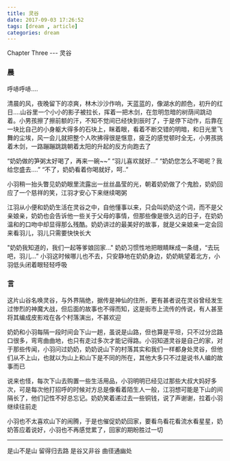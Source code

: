 ```yaml
---
title: 灵谷
date: 2017-09-03 17:26:52
tags: [dream , article]
categories: dream
---
```


Chapter Three --- 灵谷

<!-- more -->

### 晨
呼哧呼哧....

清晨的风，夜晚留下的凉爽，林木沙沙作响，天蓝蓝的，像湖水的颜色，初升的红日....山谷里一个小小的影子被拉长，挥着一把木剑，在忽明忽暗的树荫间跳动着。小男孩擦了擦前额的汗，不知不觉间已经快到辰时了，于是停下动作，后靠在一块比自己的小身躯大得多的石块上，眯着眼，看着不断交错的明暗，和日光里飞舞的尘埃，风一会儿就把整个人吹拂得很是惬意，疲乏的感觉顿时全无，小男孩挑着木剑，一路蹦蹦跳跳朝着太阳的升起的反方向跑去了

“奶奶做的笋粥太好喝了，再来一碗~~”
“羽儿喜欢就好...”
“奶奶您怎么不喝呢？我给您盛去....”
“不了，奶奶看着你喝就好，呵..”

小羽稍一抬头瞥见奶奶眼里流露出一丝丝晶莹的光，朝着奶奶做了个鬼脸，奶奶回应了一个慈祥的笑，江羽才安心下来继续喝粥

江羽从小便和奶奶生活在灵谷之中，自他懂事以来，只会叫奶奶这个词，而不是父亲娘亲，奶奶也会告诉他一些关于父母的事情，但那些像是很久远的日子，在奶奶温和的口吻中却显得那么残酷。奶奶讲过的最美好的故事，就是父亲娘亲一定会回来看羽儿，羽儿只需要快快长大

"奶奶我知道的，我们一起等爹娘回家..."
奶奶习惯性地把眼睛眯成一条缝，“去玩吧，羽儿...”
小羽这时候哪儿也不去，只安静地在奶奶身边，奶奶眺望着北方，小羽低头闭着眼轻轻呼吸

### 言
这片山谷名唤灵谷，与外界隔绝，据传是神仙的住所，更有甚者说在灵谷曾经发生过惨烈的神魔大战，但后面的故事也不得而知，这是街市上流传的传说，有人甚至将其编成皮影戏在各个村落演出，不甚欢迎

奶奶和小羽每隔一段时间会下山一趟，虽说是山路，但也算是平坦，只不过分岔路口很多，弯弯曲曲地，也只有走过多次才能记得路。小羽知道灵谷是自己的家，对于那些传闻，小羽问过奶奶，奶奶说山下的村落其实和我们一样都身处灵谷，但他们从不上山，也就以为山上和山下是不同的所在，其他大多只不过是说书人编的故事而已

说来也怪，每次下山去购置一些生活用品，小羽明明已经见过那些大叔大妈好多次，可是每次他打招呼的时候对方总是像看着陌生人一般，江羽想可能是下山的间隔长了，他们记性不好总忘记。奶奶笑着递过去一些铜钱，说了声谢谢，拉着小羽继续往前走

小羽也不太喜欢山下的闹腾，于是也催促奶奶回家，要看鸟看花看流水看星星，奶奶答应着说好，小羽也不再感觉累了，回家的期盼胜过一切

------------------
是山不是山
留得归去路
是谷又非谷
曲径通幽处

